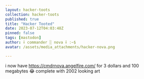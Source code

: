 ```yaml
---
layout: hacker-toots
collection: hacker-toots
published: true
title: "Hacker Tooted"
date: 2023-07-12T04:03:48Z
pinned: false
tags: [mastodon]
author: ⸸ commander ░ nova ⸸ :~$
avatar: /assets/media_attachments/hacker-nova.png

---
```


<p>i now have <a href="https://cmdrnova.angelfire.com/" target="_blank" rel="nofollow noopener noreferrer" translate="no"><span class="invisible">https://</span><span class="">cmdrnova.angelfire.com/</span><span class="invisible"></span></a> for 3 dollars and 100 megabytes 😂​ complete with 2002 looking art</p>


